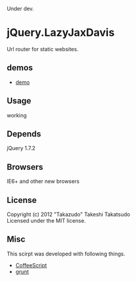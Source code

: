 Under dev.

# jQuery.LazyJaxDavis

Url router for static websites.

## demos

* [demo](http://takazudo.github.com/jQuery.LazyJaxDavis/demos/applied/_site/)

## Usage

working

## Depends

jQuery 1.7.2

## Browsers

IE6+ and other new browsers

## License

Copyright (c) 2012 "Takazudo" Takeshi Takatsudo  
Licensed under the MIT license.

## Misc

This scirpt was developed with following things.  

 * [CoffeeScript][coffeescript]
 * [grunt][grunt]

[coffeescript]: http://coffeescript.org/ "CoffeeScript"
[grunt]: https://github.com/cowboy/grunt "grunt"
